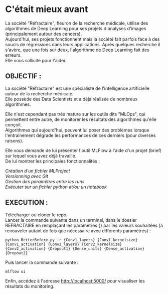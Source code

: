 # C'était mieux avant  

La société "Réfractaire", fleuron de la recherche médicale, utilise des algorithmes de Deep Learning pour ses projets d'analyses d'images (principalement autour des cancers).  
Aujourd'hui, ses projets fonctionnent mais la société fait parfois face à des soucis de régressions dans leurs applications.
Après quelques recherche il s'avère, que une fois sur deux, l'algorithme de Deep Learning fait des erreurs.  
Elle vous sollicite pour l'aider.

## OBJECTIF :  

La société "Réfractaire" est une spécialiste de l'intelligence artificielle autour de la recherche médicale.  
Elle possède des Data Scientists et a déjà réalisée de nombreux algorithmes.  

Elle n'est cependant pas très mature sur les outils dits "MLOps", qui permettent entre autre, de monitorer les résultats des algorithmes qu'elle conçoit.  
Algorithmes qui aujourd'hui, peuvent lui poser des problèmes lorsque l'entrainement dégrade les performances de ces derniers (pour diverses raisons).  

Elle vous demande de lui présenter l'outil MLFlow à l'aide d'un projet (brief) sur lequel vous avez déjà travaillé.  
De lui montrer les principales fonctionnalités :  

*Création d'un fichier MLProject*  
*Versionning avec Git*  
*Gestion des paramètres entre les runs*  
*Exécuter sur un fichier python et/ou un notebook*  

## EXECUTION :  

Télécharger ou cloner le repo.  
Lancer la commande suivante dans un terminal, dans le dossier REFRACTAIRE en remplaçant les paramètres {} par les valeurs souhaitées (à renouveler autant de fois que nécessaire avec différents paramètres) :
```
python BetterBefore.py -r {Conv1_layers} {Conv1_kernelsize} {Conv1_activation} {Conv2_layers} {Conv2_kernelsize} {Conv2_activation} {Dropout1} {Dense_units} {Dense_activation} {Dropout2}
``` 

Puis lancer la commande suivante :
```
mlflow ui
```

Enfin, accédez à l'adresse [http://localhost:5000/](http://localhost:5000/) pour visualiser les résultats du monitoring.




